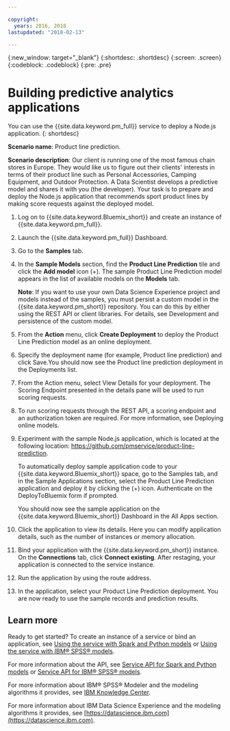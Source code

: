 ```yaml
---

copyright:
  years: 2016, 2018
lastupdated: "2018-02-13"

---
```


{:new_window: target="_blank"}
{:shortdesc: .shortdesc}
{:screen: .screen}
{:codeblock: .codeblock}
{:pre: .pre}

# Building predictive analytics applications

You can use the {{site.data.keyword.pm_full}} service to deploy a Node.js application.
{: shortdesc}

**Scenario name**: Product line prediction.

**Scenario description**: Our client is running one of the most
famous chain stores in Europe. They would like us to figure out
their clients' interests in terms of their product line such as
Personal Accessories, Camping Equipment, and Outdoor Protection.
A Data Scientist develops a predictive model and shares it with
you (the developer). Your task is to prepare and deploy the
Node.js application that recommends sport product lines by making
score requests against the deployed model.

1. Log on to {{site.data.keyword.Bluemix_short}} and create an instance of {{site.data.keyword.pm_full}}.
2. Launch the {{site.data.keyword.pm_full}} Dashboard.
3. Go to the **Samples** tab.
4. In the **Sample Models** section, find the **Product Line Prediction**
   tile and click the **Add model** icon (+). The
   sample Product Line Prediction model appears in the list of available
   models on the **Models** tab.

   **Note**: If you want to use your own Data Science Experience
   project and models instead of the samples, you must persist a
   custom model in the {{site.data.keyword.pm_short}} repository. You can do
   this by either using the REST API or client libraries. For
   details, see Development and persistence of the custom model.

5. From the **Action** menu, click **Create Deployment** to deploy the
   Product Line Prediction model as an online deployment.
6. Specify the deployment name (for example, Product line
   prediction) and click Save.You should now see the Product line
   prediction deployment in the Deployments list.
7. From the Action menu, select View Details for your deployment.
   The Scoring Endpoint presented in the details pane will be
   used to run scoring requests.
8. To run scoring requests through the REST API, a scoring
   endpoint and an authorization token are required. For more
   information, see Deploying online models.
9. Experiment with the sample Node.js application, which is located at the following location:
   https://github.com/pmservice/product-line-prediction.

   To automatically deploy sample application code to your
   {{site.data.keyword.Bluemix_short}} space, go to the Samples tab, and in the Sample
   Applications section, select the Product Line Prediction
   application and deploy it by clicking the (+) icon.
   Authenticate on the DeployToBluemix form if prompted.

   You should now see the sample application on the {{site.data.keyword.Bluemix_short}}
   Dashboard in the All Apps section.

10. Click the application to view its details. Here you can
    modify application details, such as the number of instances or
    memory allocation.
11. Bind your application with the {{site.data.keyword.pm_short}}
    instance. On the **Connections** tab, click **Connect existing**.
    After restaging, your application is connected to the service
    instance.
12. Run the application by using the route address.
13. In the application, select your Product Line Prediction
    deployment. You are now ready to use the sample records and
    prediction results.
    
## Learn more

Ready to get started? To create an instance of a service or bind
an application, see [Using the service with Spark and Python models](using_pm_service_dsx.html) or
[Using the service with IBM® SPSS® models](using_pm_service.html).

For more information about the API, see [Service API for Spark and Python models](pm_service_api_spark.html) or [Service
API for IBM® SPSS® models](pm_service_api_spss.html).

For more information about IBM® SPSS® Modeler and the modeling algorithms it
provides, see [IBM Knowledge Center](https://www.ibm.com/support/knowledgecenter/SS3RA7).

For more information about IBM Data Science Experience and the modeling
algorithms it provides, see [https://datascience.ibm.com](https://datascience.ibm.com).